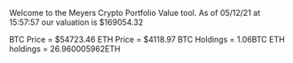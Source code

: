 Welcome to the Meyers Crypto Portfolio Value tool. 
As of 05/12/21 at 15:57:57 our valuation is $169054.32 

BTC Price = $54723.46
 ETH Price = $4118.97
BTC Holdings = 1.06BTC
 ETH holdings = 26.960005962ETH 
